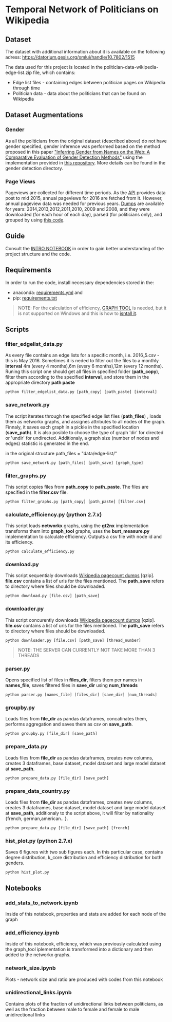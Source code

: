 # Temporal Network of Politicians on Wikipedia

## Dataset

The dataset with additional information about it is available on the following adress: https://datorium.gesis.org/xmlui/handle/10.7802/1515

The data used for this project is located in the politician-data-wikipedia-edge-list.zip file, which contains: 
* Edge list files - containing edges between politician pages on Wikipedia through time
* Politician data - data about the politicians that can be found on Wikipedia

## Dataset Augmentations

### Gender

As all the politicians from the original dataset (described above) do not have gender specified, gender inference was performed based on the method proposed in this paper ["Inferring Gender from Names on the Web: A Comparative Evaluation of Gender Detection Methods"](http://dl.acm.org/citation.cfm?doid=2872518.2889385) using the implementation provided in [this repository](https://github.com/gesiscss/image-gender-inference). More details can be found in the gender detection directory.

### Page Views

Pageviews are collected for different time periods. As the [API](https://wikitech.wikimedia.org/wiki/Analytics/AQS/Pageviews#The_API) provides data post to mid 2015, annual pageviews for 2016 are fetched from it. However, annual pageview data was needed for previous years. [Dumps](https://dumps.wikimedia.org/other/pagecounts-raw/) are available for years: 2014,2013,2012,2011,2010, 2009 and 2008, and they were downloaded (for each hour of each day), parsed (for politicians only), and grouped by using [this code](https://github.com/gesiscss/wiki-download-parse-page-views).  

## Guide

Consult the [INTRO NOTEBOOK](https://github.com/gesiscss/Wikipedia-Politician-Network/blob/master/INTRO%20NOTEBOOK.ipynb) in order to gain better understanding of the project structure and the code. 

## Requirements

In order to run the code, install necessary dependencies stored in the:
* anaconda: [requirements.yml](https://github.com/gesiscss/Wikipedia-Politician-Network/blob/master/requirements.yml) and 
* pip: [requirements.txt](https://github.com/gesiscss/Wikipedia-Politician-Network/blob/master/requirements.txt)


> NOTE: For the calculation of efficiency, [GRAPH TOOL](https://graph-tool.skewed.de/) is needed, but it is not supported on Windows and this is how to [isntall it](https://git.skewed.de/count0/graph-tool/wikis/installation-instructions).

## Scripts

### filter_edgelist_data.py 

As every file contains an edge lists for a specific month, i.e. 2016_5.csv - this is May 2016. Sometimes it is neded to filter out the files to a monthly **interval** 4m (every 4 months),6m (every 6 months),12m (every 12 months). Runing this script one should get all files in specified folder (**path_copy**), filter them according to the specified **interval**, and store them in the appropriate directory **path paste**

```{r, engine='bash', count_lines}
python filter_edgelist_data.py [path_copy] [path_paste] [interval]
```

### save_network.py 

The script iterates through the specified edge list files (**path_files**) , loads them as networkx graphs, and assignes attributes to all nodes of the graph. Finnaly, it saves each graph in a pickle in the specified location (**save_path**). It is also posible to choose the type of graph 'dir' for directed or 'undir' for undirected. Additionaly, a graph size (number of nodes and edges) statistic is generated in the end.

in the original structure path_files = "data/edge-list/"

```{r, engine='bash', count_lines}
python save_network.py [path_files] [path_save] [graph_type]
```

### filter_graphs.py 

This script copies files from **path_copy** to **path_paste**. The files are specified in the **filter.csv** file.

```{r, engine='bash', count_lines}
python filter_graphs.py [path_copy] [path_paste] [filter.csv]
```

### calculate_efficiency.py (python 2.7.x)

This script loads **networkx** graphs, using the **gt2nx** implementation transforms them into **graph_tool** graphs, uses the **burt_measure.py** implementation to calculate efficiency. Outputs a csv file with node id and its efficiency.

```{r, engine='bash', count_lines}
python calculate_efficiency.py
```

### download.py 

This script sequentialy  downloads [Wikipedia pagecount dumps](https://dumps.wikimedia.org/other/pagecounts-raw/) [qzip]. **file.csv** contains a list of urls for the files mentioned. The **path_save** refers to directory where files should be downloaded. 

```{r, engine='bash', count_lines}
python download.py [file.csv] [path_save]
```

### downloader.py 

This script concurently downloads [Wikipedia pagecount dumps](https://dumps.wikimedia.org/other/pagecounts-raw/) [qzip]. **file.csv** contains a list of urls for the files mentioned. The **path_save** refers to directory where files should be downloaded. 

```{r, engine='bash', count_lines}
python downloader.py [file.csv] [path_save] [thread_number]
```
> NOTE: THE SERVER CAN CURRENTLY NOT TAKE MORE THAN 3 THREADS

### parser.py
Opens specified list of files in **files_dir**, filters them per names in **names_file**, saves filtered files in **save_dir** using **num_threads** 
```{r, engine='bash', count_lines}
python parser.py [names_file] [files_dir] [save_dir] [num_threads]
```

### groupby.py

Loads files from **file_dir** as pandas dataframes, concatinates them, performs aggregation and saves them as csv on **save_path**. 

```{r, engine='bash', count_lines}
python groupby.py [file_dir] [save_path] 
```

### prepare_data.py

Loads files from **file_dir** as pandas dataframes, creates new columns, creates 3 dataframes, base dataset, model dataset and large model dataset at **save_path**. 

```{r, engine='bash', count_lines}
python prepare_data.py [file_dir] [save_path] 
```

### prepare_data_country.py

Loads files from **file_dir** as pandas dataframes, creates new columns, creates 3 dataframes, base dataset, model dataset and large model dataset at **save_path**, additionaly to the script above, it will filter by nationality {french, german,american.. }. 

```{r, engine='bash', count_lines}
python prepare_data.py [file_dir] [save_path] [french] 
```

### hist_plot.py (python 2.7.x)

Saves 6 figures with two sub figures each. In this particular case, contains degree distribution, k_core distribution and efficiency distribution for both genders. 

```{r, engine='bash', count_lines}
python hist_plot.py
```

## Notebooks

### add_stats_to_network.ipynb 

Inside of this notebook, properties and stats are added for each node of the graph

### add_efficiency.ipynb 

Inside of this notebook, efficiency, which was previously calculated using the graph_tool iplementation is transformed into a dictionary and then added to the networkx graphs.

### network_size.ipynb 

Plots - network size and ratio are produced with codes from this notebook

### unidirectional_links.ipynb

Contains plots of the fraction of unidirectional links between politicians, as well as the fraction between male to female and female to male unidirectional links


